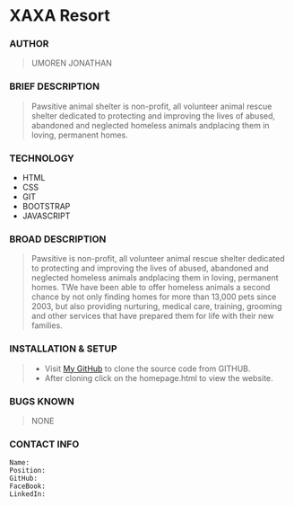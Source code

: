 # XAXA Resort

### AUTHOR
> UMOREN JONATHAN

### BRIEF DESCRIPTION
> Pawsitive animal shelter is non-profit, all volunteer animal rescue shelter dedicated to protecting and
improving the lives of abused, abandoned and neglected homeless animals andplacing them
in loving, permanent homes. 

### TECHNOLOGY
* HTML
* CSS
* GIT
* BOOTSTRAP
* JAVASCRIPT

### BROAD DESCRIPTION
> Pawsitive is non-profit, all volunteer animal rescue shelter dedicated to protecting and
improving the lives of abused, abandoned and neglected homeless animals andplacing them
in loving, permanent homes. TWe have been able to offer homeless animals a second chance by not only finding homes for more than 13,000 pets since 2003, but also providing nurturing, medical care, training, grooming and other services that have prepared them for life with their new families.

### INSTALLATION & SETUP
> * Visit [My GitHub](https://github.com/JoeyXaxa/Resort-Website) to clone the source code from GITHUB.
> * After cloning click on the homepage.html to view the website.

### BUGS KNOWN
> NONE

### CONTACT INFO
    Name: 
    Position:
    GitHub:
    FaceBook: 
    LinkedIn:
